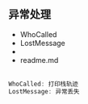 ## 异常处理 ##

<table>
  <ul>
    <li>WhoCalled</li>
	<li>LostMessage<li>
    <li>readme.md</li>
  </ul>
</table>

```javascript
WhoCalled: 打印栈轨迹
LostMessage: 异常丢失
```

